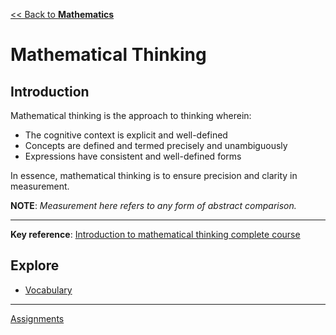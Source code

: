 [<< Back to **Mathematics**](https://pranav-gopalkrishna.github.io/mathematics)

# Mathematical Thinking
## Introduction
Mathematical thinking is the approach to thinking wherein:

- The cognitive context is explicit and well-defined
- Concepts are defined and termed precisely and unambiguously
- Expressions have consistent and well-defined forms

In essence, mathematical thinking is to ensure precision and clarity in measurement.

**NOTE**: _Measurement here refers to any form of abstract comparison._

---

**Key reference**: [Introduction to mathematical thinking complete course](https://www.youtube.com/watch?v=LN7cCW1rSsI)

## Explore
- [Vocabulary](https://pranav-gopalkrishna.github.io/mathematics/mathematical-thinking/vocabulary.html)

---

[Assignments](https://pranav-gopalkrishna.github.io/mathematics/mathematical-thinking/assignments)